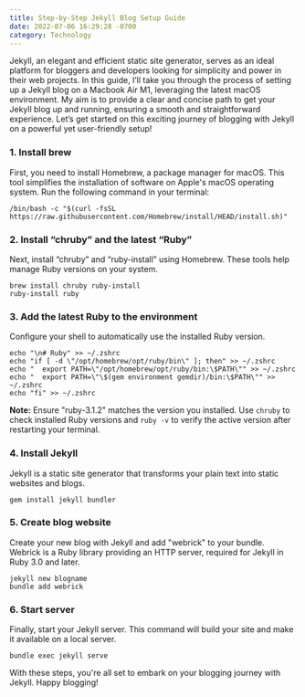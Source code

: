 ```yaml
---
title: Step-by-Step Jekyll Blog Setup Guide
date: 2022-07-06 16:29:28 -0700
category: Technology
---
```


Jekyll, an elegant and efficient static site generator, serves as an ideal platform for bloggers and developers looking for simplicity and power in their web projects. In this guide, I’ll take you through the process of setting up a Jekyll blog on a Macbook Air M1, leveraging the latest macOS environment. My aim is to provide a clear and concise path to get your Jekyll blog up and running, ensuring a smooth and straightforward experience. Let’s get started on this exciting journey of blogging with Jekyll on a powerful yet user-friendly setup!

### 1. Install brew

First, you need to install Homebrew, a package manager for macOS. This tool simplifies the installation of software on Apple's macOS operating system. Run the following command in your terminal:

```shell
/bin/bash -c "$(curl -fsSL https://raw.githubusercontent.com/Homebrew/install/HEAD/install.sh)"
```

### 2. Install “chruby” and the latest “Ruby”

Next, install “chruby” and “ruby-install” using Homebrew. These tools help manage Ruby versions on your system.

```shell
brew install chruby ruby-install
ruby-install ruby
```

### 3. Add the latest Ruby to the environment

Configure your shell to automatically use the installed Ruby version.

```shell
echo "\n# Ruby" >> ~/.zshrc
echo "if [ -d \"/opt/homebrew/opt/ruby/bin\" ]; then" >> ~/.zshrc
echo "  export PATH=\"/opt/homebrew/opt/ruby/bin:\$PATH\"" >> ~/.zshrc
echo "  export PATH=\"\$(gem environment gemdir)/bin:\$PATH\"" >> ~/.zshrc
echo "fi" >> ~/.zshrc
```

**Note:** Ensure "ruby-3.1.2" matches the version you installed. Use `chruby` to check installed Ruby versions and `ruby -v` to verify the active version after restarting your terminal.

### 4. Install Jekyll

Jekyll is a static site generator that transforms your plain text into static websites and blogs.

```shell
gem install jekyll bundler
```

### 5. Create blog website

Create your new blog with Jekyll and add "webrick" to your bundle. Webrick is a Ruby library providing an HTTP server, required for Jekyll in Ruby 3.0 and later.

```shell
jekyll new blogname
bundle add webrick
```

### 6. Start server

Finally, start your Jekyll server. This command will build your site and make it available on a local server.

```shell
bundle exec jekyll serve
```

With these steps, you're all set to embark on your blogging journey with Jekyll. Happy blogging!
